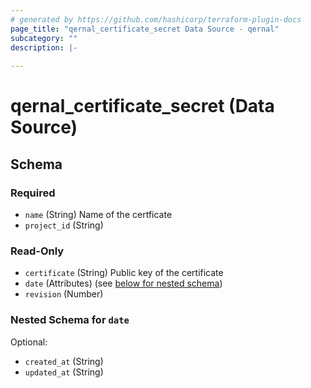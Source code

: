 ```yaml
---
# generated by https://github.com/hashicorp/terraform-plugin-docs
page_title: "qernal_certificate_secret Data Source - qernal"
subcategory: ""
description: |-
  
---
```


# qernal_certificate_secret (Data Source)





<!-- schema generated by tfplugindocs -->
## Schema

### Required

- `name` (String) Name of the certficate
- `project_id` (String)

### Read-Only

- `certificate` (String) Public key of the certificate
- `date` (Attributes) (see [below for nested schema](#nestedatt--date))
- `revision` (Number)

<a id="nestedatt--date"></a>
### Nested Schema for `date`

Optional:

- `created_at` (String)
- `updated_at` (String)
